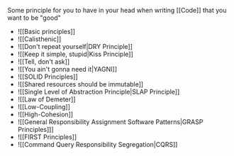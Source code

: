 Some principle for you to have in your head when writing [[Code]] that you want to be "good"

- ![[Basic principles]]
- ![[Calisthenic]]
- ![[Don't repeat yourself|DRY Principle]]
- ![[Keep it simple, stupid|Kiss Principle]]
- ![[Tell, don't ask]]
- ![[You ain't gonna need it|YAGNI]]
- ![[SOLID Principles]]
- ![[Shared resources should be immutable]]
- ![[Single Level of Abstraction Principle|SLAP Principle]]
- ![[Law of Demeter]]
- ![[Low-Coupling]]
- ![[High-Cohesion]]
- ![[General Responsibility Assignment Software Patterns|GRASP Principles]]]
- ![[FIRST Principles]]
- ![[Command Query Responsibility Segregation|CQRS]]
